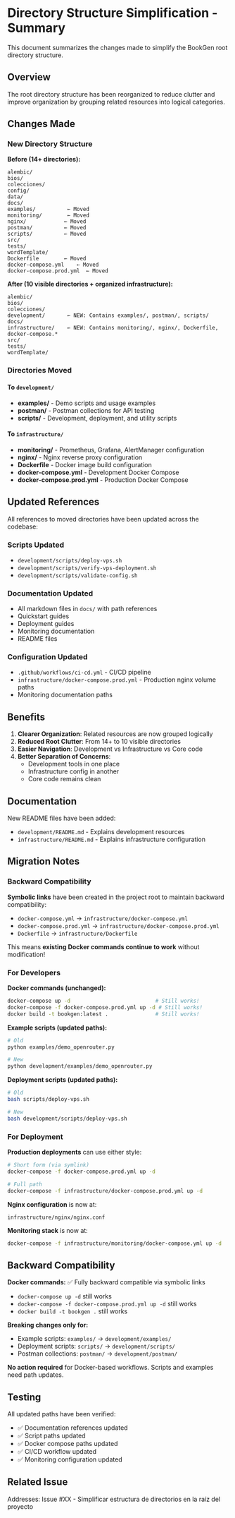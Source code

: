 # Directory Structure Simplification - Summary

This document summarizes the changes made to simplify the BookGen root directory structure.

## Overview

The root directory structure has been reorganized to reduce clutter and improve organization by grouping related resources into logical categories.

## Changes Made

### New Directory Structure

**Before (14+ directories):**
```
alembic/
bios/
colecciones/
config/
data/
docs/
examples/          ← Moved
monitoring/        ← Moved
nginx/            ← Moved
postman/          ← Moved
scripts/          ← Moved
src/
tests/
wordTemplate/
Dockerfile        ← Moved
docker-compose.yml    ← Moved
docker-compose.prod.yml  ← Moved
```

**After (10 visible directories + organized infrastructure):**
```
alembic/
bios/
colecciones/
development/       ← NEW: Contains examples/, postman/, scripts/
docs/
infrastructure/    ← NEW: Contains monitoring/, nginx/, Dockerfile, docker-compose.*
src/
tests/
wordTemplate/
```

### Directories Moved

#### To `development/`
- **examples/** - Demo scripts and usage examples
- **postman/** - Postman collections for API testing
- **scripts/** - Development, deployment, and utility scripts

#### To `infrastructure/`
- **monitoring/** - Prometheus, Grafana, AlertManager configuration
- **nginx/** - Nginx reverse proxy configuration
- **Dockerfile** - Docker image build configuration
- **docker-compose.yml** - Development Docker Compose
- **docker-compose.prod.yml** - Production Docker Compose

## Updated References

All references to moved directories have been updated across the codebase:

### Scripts Updated
- `development/scripts/deploy-vps.sh`
- `development/scripts/verify-vps-deployment.sh`
- `development/scripts/validate-config.sh`

### Documentation Updated
- All markdown files in `docs/` with path references
- Quickstart guides
- Deployment guides
- Monitoring documentation
- README files

### Configuration Updated
- `.github/workflows/ci-cd.yml` - CI/CD pipeline
- `infrastructure/docker-compose.prod.yml` - Production nginx volume paths
- Monitoring documentation paths

## Benefits

1. **Clearer Organization**: Related resources are now grouped logically
2. **Reduced Root Clutter**: From 14+ to 10 visible directories
3. **Easier Navigation**: Development vs Infrastructure vs Core code
4. **Better Separation of Concerns**: 
   - Development tools in one place
   - Infrastructure config in another
   - Core code remains clean

## Documentation

New README files have been added:
- `development/README.md` - Explains development resources
- `infrastructure/README.md` - Explains infrastructure configuration

## Migration Notes

### Backward Compatibility

**Symbolic links** have been created in the project root to maintain backward compatibility:
- `docker-compose.yml` → `infrastructure/docker-compose.yml`
- `docker-compose.prod.yml` → `infrastructure/docker-compose.prod.yml`
- `Dockerfile` → `infrastructure/Dockerfile`

This means **existing Docker commands continue to work** without modification!

### For Developers

**Docker commands (unchanged):**
```bash
docker-compose up -d                           # Still works!
docker-compose -f docker-compose.prod.yml up -d # Still works!
docker build -t bookgen:latest .               # Still works!
```

**Example scripts (updated paths):**
```bash
# Old
python examples/demo_openrouter.py

# New
python development/examples/demo_openrouter.py
```

**Deployment scripts (updated paths):**
```bash
# Old
bash scripts/deploy-vps.sh

# New
bash development/scripts/deploy-vps.sh
```

### For Deployment

**Production deployments** can use either style:
```bash
# Short form (via symlink)
docker-compose -f docker-compose.prod.yml up -d

# Full path
docker-compose -f infrastructure/docker-compose.prod.yml up -d
```

**Nginx configuration** is now at:
```
infrastructure/nginx/nginx.conf
```

**Monitoring stack** is now at:
```bash
docker-compose -f infrastructure/monitoring/docker-compose.yml up -d
```

## Backward Compatibility

**Docker commands:** ✅ Fully backward compatible via symbolic links
- `docker-compose up -d` still works
- `docker-compose -f docker-compose.prod.yml up -d` still works
- `docker build -t bookgen .` still works

**Breaking changes only for:**
- Example scripts: `examples/` → `development/examples/`
- Deployment scripts: `scripts/` → `development/scripts/`
- Postman collections: `postman/` → `development/postman/`

**No action required** for Docker-based workflows. Scripts and examples need path updates.

## Testing

All updated paths have been verified:
- ✅ Documentation references updated
- ✅ Script paths updated
- ✅ Docker compose paths updated
- ✅ CI/CD workflow updated
- ✅ Monitoring configuration updated

## Related Issue

Addresses: Issue #XX - Simplificar estructura de directorios en la raíz del proyecto
